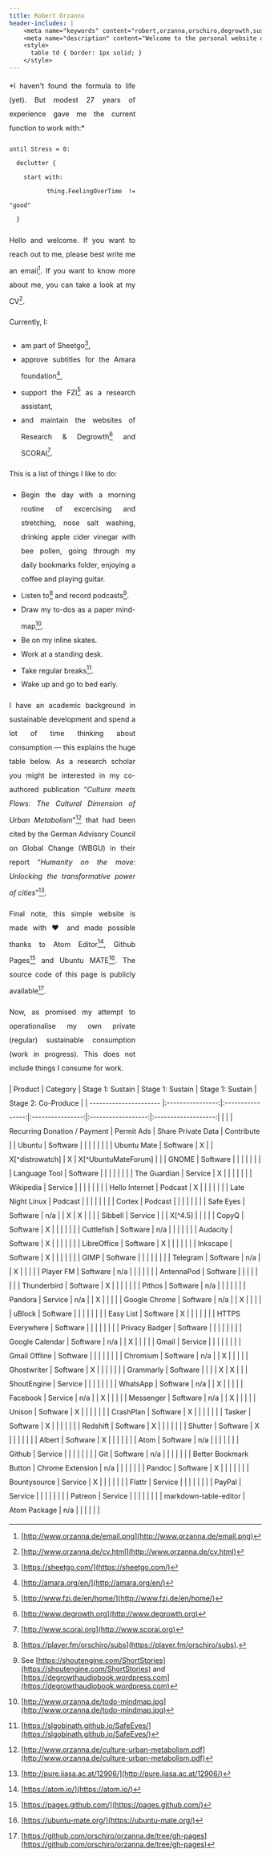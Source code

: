 ```yaml
---
title: Robert Orzanna
header-includes: |
    <meta name="keywords" content="robert,orzanna,orschiro,degrowth,sustainable consumption,minimalism,postwachstum,linux,ubuntu,open-source" />
    <meta name="description" content="Welcome to the personal website of Robert Orzanna." />
    <style>
      table td { border: 1px solid; }
    </style>
---
```


<div style="width: 50%; text-align: justify; line-height: 200%;">
*I haven't found the formula to life (yet). But modest 27 years of experience gave me the current function to work with:*

```
until Stress = 0:
  declutter {
    start with:
      thing.FeelingOverTime != "good"
  }
```

Hello and welcome. If you want to reach out to me, please best write me an email[^email]. If you want to know more about me, you can take a look at my CV[^CV].

Currently, I:

- am part of Sheetgo[^1],
- approve subtitles for the Amara foundation[^3],
- support the FZI[^4] as a research assistant,
- and maintain the websites of Research & Degrowth[^degrowth] and SCORAI[^scorai].

This is a list of things I like to do:

- Begin the day with a morning routine of excercising and stretching, nose salt washing, drinking apple cider vinegar with bee pollen, going through my daily bookmarks folder, enjoying a coffee and playing guitar.
- Listen to[^podcast] and record podcasts[^myPodcasts].
- Draw my to-dos as a paper mind-map[^mindmap].
- Be on my inline skates.
- Work at a standing desk.
- Take regular breaks[^safeeyes].
- Wake up and go to bed early.

I have an academic background in sustainable development and spend a lot of time thinking about consumption — this explains the huge table below. As a research scholar you might be interested in my co-authored publication “*Culture meets Flows: The Cultural Dimension of
Urban Metabolism*”[^CulturemeetsFlows] that had been cited by the German Advisory Council on
Global Change (WBGU) in their report “*Humanity on the move: Unlocking the transformative power of cities*”[^Humanityonthemove].

Final note, this simple website is made with ♥ and made possible thanks to Atom Editor[^atom], Github Pages[^githubpages] and Ubuntu MATE[^MATE]. The source code of this page is publicly available[^source].

Now, as promised my attempt to operationalise my own private (regular) sustainable consumption (work in progress).
This does not include things I consume for work.
</div>
<div style="line-height: 200%;">
|        Product         |     Category     | Stage 1: Sustain | Stage 1: Sustain |  Stage 1: Sustain  | Stage 2: Co-Produce |
| ---------------------- |:----------------:|:----------------:|:----------------:|:------------------:|:-------------------:|
|                        |                  |    Recurring Donation / Payment     |    Permit Ads    | Share Private Data | Contribute  |
| Ubuntu                 |     Software     |                  |                  |                    |                     |                     |     |
| Ubuntu Mate            |     Software     |        X         |                  |  X[^distrowatch]   |          X          | X[^UbuntuMateForum] |     |
| GNOME                  |     Software     |                  |                  |                    |                     |                     |     |
| Language Tool          |     Software     |                  |                  |                    |                     |                     |     |
| The Guardian           |     Service      |        X         |                  |                    |                     |                     |     |
| Wikipedia              |     Service      |                  |                  |                    |                     |                     |     |
| Hello Internet         |     Podcast      |        X         |                  |                    |                     |                     |     |
| Late Night Linux       |     Podcast      |                  |                  |                    |                     |                     |     |
| Cortex                 |     Podcast      |                  |                  |                    |                     |                     |     |
| Safe Eyes              |     Software     |       n/a        |                  |         X          |          X          |                     |     |
| Sibbell                |     Service      |                  |                  |      X[^4.5]       |                     |                     |     |
| CopyQ                  |     Software     |        X         |                  |                    |                     |                     |     |
| Cuttlefish             |     Software     |       n/a        |                  |                    |                     |                     |     |
| Audacity               |     Software     |        X         |                  |                    |                     |                     |     |
| LibreOffice            |     Software     |        X         |                  |                    |                     |                     |     |
| Inkscape               |     Software     |        X         |                  |                    |                     |                     |     |
| GIMP                   |     Software     |                  |                  |                    |                     |                     |     |
| Telegram               |     Software     |       n/a        |                  |         X          |                     |                     |     |
| Player FM              |     Software     |       n/a        |                  |                    |                     |                     |     |
| AntennaPod             |     Software     |                  |                  |                    |                     |                     |     |
| Thunderbird            |     Software     |        X         |                  |                    |                     |                     |     |
| Pithos                 |     Software     |       n/a        |                  |                    |                     |                     |     |
| Pandora                |     Service      |       n/a        |                  |         X          |                     |                     |     |
| Google Chrome          |     Software     |       n/a        |                  |         X          |                     |                     |     |
| uBlock                 |     Software     |                  |                  |                    |                     |                     |     |
| Easy List              |     Software     |        X         |                  |                    |                     |                     |     |
| HTTPS Everywhere       |     Software     |                  |                  |                    |                     |                     |     |
| Privacy Badger         |     Software     |                  |                  |                    |                     |                     |     |
| Google Calendar        |     Software     |       n/a        |                  |         X          |                     |                     |     |
| Gmail                  |     Service      |                  |                  |                    |                     |                     |     |
| Gmail Offline          |     Software     |                  |                  |                    |                     |                     |     |
| Chromium               |     Software     |       n/a        |                  |         X          |                     |                     |     |
| Ghostwriter            |     Software     |        X         |                  |                    |                     |                     |     |
| Grammarly              |     Software     |                  |                  |                    |          X          |          X          |     |
| ShoutEngine            |     Service      |                  |                  |                    |                     |                     |     |
| WhatsApp               |     Software     |       n/a        |                  |         X          |                     |                     |     |
| Facebook               |     Service      |       n/a        |                  |         X          |                     |                     |     |
| Messenger              |     Software     |       n/a        |                  |         X          |                     |                     |     |
| Unison                 |     Software     |        X         |                  |                    |                     |                     |     |
| CrashPlan              |     Software     |        X         |                  |                    |                     |                     |     |
| Tasker                 |     Software     |        X         |                  |                    |                     |                     |     |
| Redshift               |     Software     |        X         |                  |                    |                     |                     |     |
| Shutter                |     Software     |        X         |                  |                    |                     |                     |     |
| Albert                 |     Software     |        X         |                  |                    |                     |                     |     |
| Atom                   |     Software     |       n/a        |                  |                    |                     |                     |     |
| Github                 |     Service      |                  |                  |                    |                     |                     |     |
| Git                    |     Software     |       n/a        |                  |                    |                     |                     |     |
| Better Bookmark Button | Chrome Extension |       n/a        |                  |                    |                     |                     |     |
| Pandoc                 |     Software     |        X         |                  |                    |                     |                     |     |
| Bountysource           |     Service      |        X         |                  |                    |                     |                     |     |
| Flattr                 |     Service      |                  |                  |                    |                     |                     |     |
| PayPal                 |     Service      |                  |                  |                    |                     |                     |     |
| Patreon                |     Service      |                  |                  |                    |                     |                     |     |
| markdown-table-editor  |   Atom Package   |       n/a        |                  |                    |                     |                     |     |
</div>

  [^distrowatch]: [https://distrowatch.com/table.php?distribution=ubuntumate](https://distrowatch.com/table.php?distribution=ubuntumate)
  [^source]: [https://github.com/orschiro/orzanna.de/tree/gh-pages](https://github.com/orschiro/orzanna.de/tree/gh-pages)
  [^mindmap]: [http://www.orzanna.de/todo-mindmap.jpg](http://www.orzanna.de/todo-mindmap.jpg)
  [^atom]: [https://atom.io/](https://atom.io/)
  [^githubpages]: [https://pages.github.com/](https://pages.github.com/)
  [^safeeyes]: [https://slgobinath.github.io/SafeEyes/](https://slgobinath.github.io/SafeEyes/)
  [^email]: [http://www.orzanna.de/email.png](http://www.orzanna.de/email.png)
  [^degrowth]: [http://www.degrowth.org](http://www.degrowth.org)
  [^scorai]: [http://www.scorai.org](http://www.scorai.org)
  [^CV]: [http://www.orzanna.de/cv.html](http://www.orzanna.de/cv.html)
  [^podcast]: [https://player.fm/orschiro/subs](https://player.fm/orschiro/subs).
  [^CulturemeetsFlows]: [http://www.orzanna.de/culture-urban-metabolism.pdf](http://www.orzanna.de/culture-urban-metabolism.pdf)
  [^Humanityonthemove]: [http://pure.iiasa.ac.at/12906/](http://pure.iiasa.ac.at/12906/)
  [^1]: [https://sheetgo.com/](https://sheetgo.com/)
  [^3]: [http://amara.org/en/](http://amara.org/en/)
  [^4]: [http://www.fzi.de/en/home/](http://www.fzi.de/en/home/)
  [^5]: [https://medium.com/orschiro/life-7091c41a9566#.2waqlqylq](https://medium.com/orschiro/life-7091c41a9566#.2waqlqylq)
  [^MATE]: [https://ubuntu-mate.org/](https://ubuntu-mate.org/)
  [^myPodcasts]: See [https://shoutengine.com/ShortStories](https://shoutengine.com/ShortStories) and [https://degrowthaudiobook.wordpress.com](https://degrowthaudiobook.wordpress.com)


[^4.5]: [https://www.producthunt.com/posts/sibbel](https://www.producthunt.com/posts/sibbel)


[^UbuntuMateForum]: [https://ubuntu-mate.community/users/orschiro/summary](https://ubuntu-mate.community/users/orschiro/summary)
